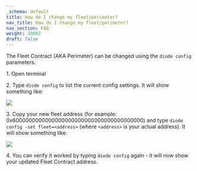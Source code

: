 ```yaml
---
_schema: default
title: How do I change my fleet/perimeter?
nav_title: How do I change my fleet/perimeter?
nav_section: FAQ
weight: 20002
draft: false
---
```

The Fleet Contract (AKA Perimeter) can be changed using the `diode config` parameters.

1\. Open terminal

2\. Type `diode config` to list the current config settings. It will show something like:

![](https://files.helpdocs.io/qwk5dmv7m8/articles/tk1913nsjc/1699465470862/image.png)

3\. Copy your new fleet address (for example: 0x6000000000000000000000000000000000000000) and type `diode config -set fleet=<address>` (where `<address>` is your actual address). It will show something like:

![](https://files.helpdocs.io/qwk5dmv7m8/articles/tk1913nsjc/1709393035976/image.png)

4\. You can verify it worked by typing `diode config` again - it will now show your updated Fleet Contract address.